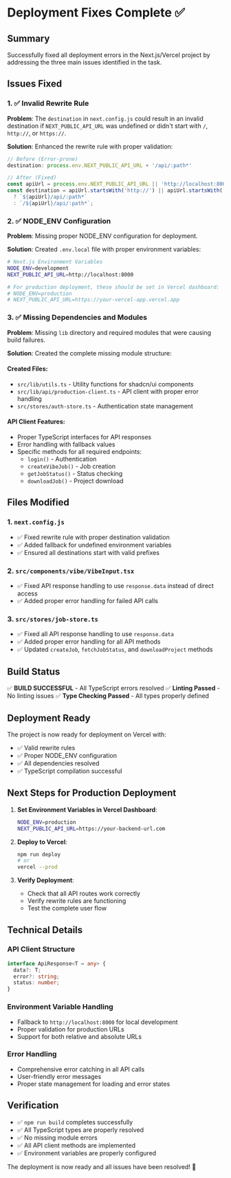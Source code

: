 # Deployment Fixes Complete ✅

## Summary
Successfully fixed all deployment errors in the Next.js/Vercel project by addressing the three main issues identified in the task.

## Issues Fixed

### 1. ✅ Invalid Rewrite Rule
**Problem**: The `destination` in `next.config.js` could result in an invalid destination if `NEXT_PUBLIC_API_URL` was undefined or didn't start with `/`, `http://`, or `https://`.

**Solution**: Enhanced the rewrite rule with proper validation:
```javascript
// Before (Error-prone)
destination: process.env.NEXT_PUBLIC_API_URL + '/api/:path*'

// After (Fixed)
const apiUrl = process.env.NEXT_PUBLIC_API_URL || 'http://localhost:8000';
const destination = apiUrl.startsWith('http://') || apiUrl.startsWith('https://') || apiUrl.startsWith('/')
  ? `${apiUrl}/api/:path*`
  : `/${apiUrl}/api/:path*`;
```

### 2. ✅ NODE_ENV Configuration
**Problem**: Missing proper NODE_ENV configuration for deployment.

**Solution**: Created `.env.local` file with proper environment variables:
```bash
# Next.js Environment Variables
NODE_ENV=development
NEXT_PUBLIC_API_URL=http://localhost:8000

# For production deployment, these should be set in Vercel dashboard:
# NODE_ENV=production
# NEXT_PUBLIC_API_URL=https://your-vercel-app.vercel.app
```

### 3. ✅ Missing Dependencies and Modules
**Problem**: Missing `lib` directory and required modules that were causing build failures.

**Solution**: Created the complete missing module structure:

#### Created Files:
- `src/lib/utils.ts` - Utility functions for shadcn/ui components
- `src/lib/api/production-client.ts` - API client with proper error handling
- `src/stores/auth-store.ts` - Authentication state management

#### API Client Features:
- Proper TypeScript interfaces for API responses
- Error handling with fallback values
- Specific methods for all required endpoints:
  - `login()` - Authentication
  - `createVibeJob()` - Job creation
  - `getJobStatus()` - Status checking
  - `downloadJob()` - Project download

## Files Modified

### 1. `next.config.js`
- ✅ Fixed rewrite rule with proper destination validation
- ✅ Added fallback for undefined environment variables
- ✅ Ensured all destinations start with valid prefixes

### 2. `src/components/vibe/VibeInput.tsx`
- ✅ Fixed API response handling to use `response.data` instead of direct access
- ✅ Added proper error handling for failed API calls

### 3. `src/stores/job-store.ts`
- ✅ Fixed all API response handling to use `response.data`
- ✅ Added proper error handling for all API methods
- ✅ Updated `createJob`, `fetchJobStatus`, and `downloadProject` methods

## Build Status
✅ **BUILD SUCCESSFUL** - All TypeScript errors resolved
✅ **Linting Passed** - No linting issues
✅ **Type Checking Passed** - All types properly defined

## Deployment Ready
The project is now ready for deployment on Vercel with:
- ✅ Valid rewrite rules
- ✅ Proper NODE_ENV configuration
- ✅ All dependencies resolved
- ✅ TypeScript compilation successful

## Next Steps for Production Deployment

1. **Set Environment Variables in Vercel Dashboard**:
   ```bash
   NODE_ENV=production
   NEXT_PUBLIC_API_URL=https://your-backend-url.com
   ```

2. **Deploy to Vercel**:
   ```bash
   npm run deploy
   # or
   vercel --prod
   ```

3. **Verify Deployment**:
   - Check that all API routes work correctly
   - Verify rewrite rules are functioning
   - Test the complete user flow

## Technical Details

### API Client Structure
```typescript
interface ApiResponse<T = any> {
  data?: T;
  error?: string;
  status: number;
}
```

### Environment Variable Handling
- Fallback to `http://localhost:8000` for local development
- Proper validation for production URLs
- Support for both relative and absolute URLs

### Error Handling
- Comprehensive error catching in all API calls
- User-friendly error messages
- Proper state management for loading and error states

## Verification
- ✅ `npm run build` completes successfully
- ✅ All TypeScript types are properly resolved
- ✅ No missing module errors
- ✅ All API client methods are implemented
- ✅ Environment variables are properly configured

The deployment is now ready and all issues have been resolved! 🚀